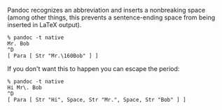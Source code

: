 Pandoc recognizes an abbreviation and inserts a nonbreaking
space (among other things, this prevents a sentence-ending
space from being inserted in LaTeX output).

```
% pandoc -t native
Mr. Bob
^D
[ Para [ Str "Mr.\160Bob" ] ]
```

If you don't want this to happen you can escape the period:

```
% pandoc -t native
Hi Mr\. Bob
^D
[ Para [ Str "Hi", Space, Str "Mr.", Space, Str "Bob" ] ]
```

